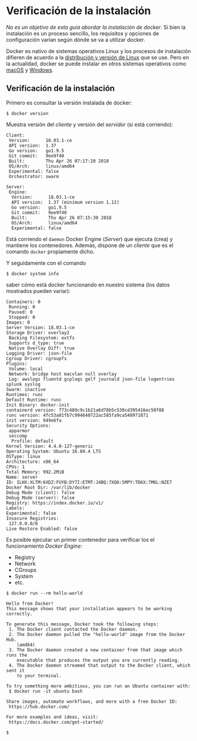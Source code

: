 # Verificación de la instalación

_No es un objetivo de esta guía abordar la instalación de docker_. Si bien la instalación es un proceso sencillo, los requisitos y opciones de configuración varían según dónde se va a utilizar docker.

Docker es nativo de sistemas operativos Linux y los procesos de instalación difieren de acuerdo a la [distribución y versión de Linux](https://docs.docker.com/engine/installation/linux/ubuntulinux/) que se use.  Pero en la actualidad, docker se puede instalar en otros sistemas operativos como [macOS](https://docs.docker.com/engine/installation/mac/) y [Windows](https://docs.docker.com/engine/installation/windows/).

## Verificación de la instalación

Primero es consultar la versión instalada de docker:

```
$ docker version
```

Muestra versión del _cliente_ y versión del _servidor_ (si está corriendo):

```
Client:
 Version:      18.03.1-ce
 API version:  1.37
 Go version:   go1.9.5
 Git commit:   9ee9f40
 Built:        Thu Apr 26 07:17:20 2018
 OS/Arch:      linux/amd64
 Experimental: false
 Orchestrator: swarm

Server:
 Engine:
  Version:      18.03.1-ce
  API version:  1.37 (minimum version 1.12)
  Go version:   go1.9.5
  Git commit:   9ee9f40
  Built:        Thu Apr 26 07:15:30 2018
  OS/Arch:      linux/amd64
  Experimental: false
```

Está corriendo el `daemon` Docker Engine (*Server*) que ejecuta (crea) y mantiene los contenedores. Además, dispone de un *cliente* que es el comando `docker` propiamente dicho.

Y seguidamente con el comando

```
$ docker system info
```

saber cómo está docker funcionando en nuestro sistema (los datos  mostrados pueden variar):

```
Containers: 0
 Running: 0
 Paused: 0
 Stopped: 0
Images: 0
Server Version: 18.03.1-ce
Storage Driver: overlay2
 Backing Filesystem: extfs
 Supports d_type: true
 Native Overlay Diff: true
Logging Driver: json-file
Cgroup Driver: cgroupfs
Plugins:
 Volume: local
 Network: bridge host macvlan null overlay
 Log: awslogs fluentd gcplogs gelf journald json-file logentries splunk syslog
Swarm: inactive
Runtimes: runc
Default Runtime: runc
Init Binary: docker-init
containerd version: 773c489c9c1b21a6d78b5c538cd395416ec50f88
runc version: 4fc53a81fb7c994640722ac585fa9ca548971871
init version: 949e6fa
Security Options:
 apparmor
 seccomp
  Profile: default
Kernel Version: 4.4.0-127-generic
Operating System: Ubuntu 16.04.4 LTS
OSType: linux
Architecture: x86_64
CPUs: 1
Total Memory: 992.2MiB
Name: server
ID: ILHX:XLTM:6XDZ:FUYB:DY7I:ETMT:J4BQ:7XQ6:5MPY:TD6X:7M6L:NZE7
Docker Root Dir: /var/lib/docker
Debug Mode (client): false
Debug Mode (server): false
Registry: https://index.docker.io/v1/
Labels:
Experimental: false
Insecure Registries:
 127.0.0.0/8
Live Restore Enabled: false
```

Es posible ejecutar un primer contenedor para verificar los el funcionamiento *Docker Engine*:

* Registry
* Network
* CGroups
* System
* etc.

```
$ docker run --rm hello-world

Hello from Docker!
This message shows that your installation appears to be working correctly.

To generate this message, Docker took the following steps:
 1. The Docker client contacted the Docker daemon.
 2. The Docker daemon pulled the "hello-world" image from the Docker Hub.
    (amd64)
 3. The Docker daemon created a new container from that image which runs the
    executable that produces the output you are currently reading.
 4. The Docker daemon streamed that output to the Docker client, which sent it
    to your terminal.

To try something more ambitious, you can run an Ubuntu container with:
 $ docker run -it ubuntu bash

Share images, automate workflows, and more with a free Docker ID:
 https://hub.docker.com/

For more examples and ideas, visit:
 https://docs.docker.com/get-started/

$
```